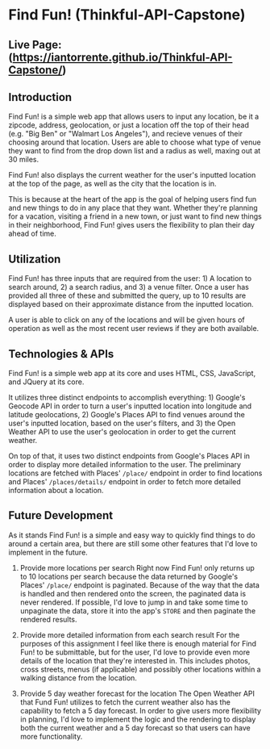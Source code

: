 # Find Fun! (Thinkful-API-Capstone)
## Live Page: (https://iantorrente.github.io/Thinkful-API-Capstone/)
## Introduction
Find Fun! is a simple web app that allows users to input any location, be it a zipcode, address, geolocation, or just a location off the top of their head (e.g. "Big Ben" or "Walmart Los Angeles"), and recieve venues of their choosing around that location. Users are able to choose what type of venue they want to find from the drop down list and a radius as well, maxing out at 30 miles. 

Find Fun! also displays the current weather for the user's inputted location at the top of the page, as well as the city that the location is in. 

This is because at the heart of the app is the goal of helping users find fun and new things to do in any place that they want. Whether they're planning for a vacation, visiting a friend in a new town, or just want to find new things in their neighborhood, Find Fun! gives users the flexibility to plan their day ahead of time.

## Utilization
Find Fun! has three inputs that are required from the user: 1) A location to search around, 2) a search radius, and 3) a venue filter. Once a user has provided all three of these and submitted the query, up to 10 results are displayed based on their approximate distance from the inputted location.

A user is able to click on any of the locations and will be given hours of operation as well as the most recent user reviews if they are both available.

## Technologies & APIs
Find Fun! is a simple web app at its core and uses HTML, CSS, JavaScript, and JQuery at its core.

It utilizes three distinct endpoints to accomplish everything: 1) Google's Geocode API in order to turn a user's inputted location into longitude and latitude geolocations, 2) Google's Places API to find venues around the user's inputted location, based on the user's filters, and 3) the Open Weather API to use the user's geolocation in order to get the current weather.

On top of that, it uses two distinct endpoints from Google's Places API in order to display more detailed information to the user. The preliminary locations are fetched with Places' `/place/` endpoint in order to find locations and Places' `/places/details/` endpoint in order to fetch more detailed information about a location.

## Future Development
As it stands Find Fun! is a simple and easy way to quickly find things to do around a certain area, but there are still some other features that I'd love to implement in the future. 
  1) Provide more locations per search
     Right now Find Fun! only returns up to 10 locations per search because the data returned by Google's Places' `/place/` endpoint is paginated. Because of the way that the data is handled and then rendered onto the screen, the paginated data is never rendered. If possible, I'd love to jump in and take some time to unpaginate the data, store it into the app's `STORE` and then paginate the rendered results.
     
  2) Provide more detailed information from each search result
     For the purposes of this assignment I feel like there is enough material for Find Fun! to be submittable, but for the user, I'd love to provide even more details of the location that they're interested in. This includes photos, cross streets, menus (if applicable) and possibly other locations within a walking distance from the location.
     
  3) Provide 5 day weather forecast for the location
     The Open Weather API that Fund Fun! utilizes to fetch the current weather also has the capability to fetch a 5 day forecast. In order to give users more flexibility in planning, I'd love to implement the logic and the rendering to display both the current weather and a 5 day forecast so that users can have more functionality.

